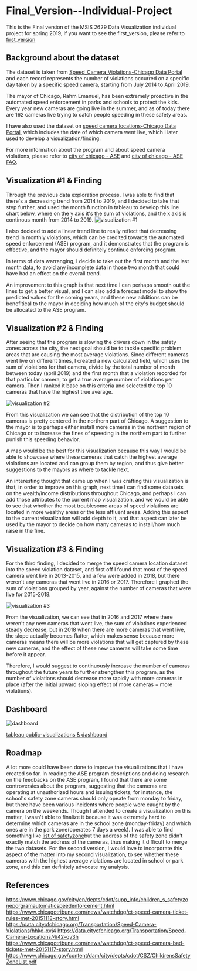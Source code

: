 # Final_Version--Individual-Project
This is the Final version of the MSIS 2629 Data Visualization individual project for spring 2019, if you want to see the first_version, please refer to [first_version](https://github.com/jacksonh2/Individual-Project-Chicago_Speed_Violation/blob/master/First_Version.md)


## Background about the dataset
The dataset is taken from [Speed_Camera_Violations-Chicago Data Portal](https://data.cityofchicago.org/Transportation/Speed-Camera-Violations/hhkd-xvj4) and each record represents the number of violations occurred on a specific day taken by a specific speed camera, starting from July 2014 to April 2019. 

The mayor of Chicago, Rahm Emanuel, has been extremely proactive in the automated speed enforcement in parks and schools to protect the kids. Every year new cameras are going live in the summer, and as of today there are 162 cameras live trying to catch people speeding in these safety areas.

I have also used the dataset on [speed camera locations-Chicago Data Portal](https://data.cityofchicago.org/Transportation/Speed-Camera-Locations/4i42-qv3h), which includes the date of which camera went live, which I later used to develop a visualization/finding.

For more information about the program and about speed camera violations, please refer to [city of chicago - ASE](https://www.chicago.gov/city/en/depts/cdot/supp_info/children_s_safetyzoneporgramautomaticspeedenforcement.html) and [city of chicago - ASE FAQ](https://www.chicago.gov/city/en/depts/cdot/supp_info/children_s_safetyzoneporgramautomaticspeedenforcement/automated_speed_enforcementfrequentlyaskedquestions.html).

## Visualization #1 & Finding
Through the previous data exploration process, I was able to find that there's a decreasing trend from 2014 to 2019, and I decided to take that step further, and used the month function in tableau to develop this line chart below, where on the y axis it's the sum of violations, and the x axis is continous month from 2014 to 2019.
![visualization #1](https://github.com/jacksonh2/First_Version--Individual-Project/blob/master/Monthly%20sum%20violation%20trend.png)

I also decided to add a linear trend line to really reflect that decreasing trend in monthly violations, which can be credited towards the automated speed enforcement (ASE) program, and it demonstrates that the program is effective, and the mayor should definitely continue enforcing program.

In terms of data warranging, I decide to take out the first month and the last month data, to avoid any incomplete data in those two month that could have had an effect on the overall trend. 

An improvement to this graph is that next time I can perhaps smooth out the lines to get a better visual, and I can also add a forecast model to show the predicted values for the coming years, and these new additions can be benefitical to the mayor in deciding how much of the city's budget should be allocated to the ASE program.

## Visualization #2 & Finding
After seeing that the program is slowing the drivers down in the safety zones across the city, the next goal should be to tackle specific problem areas that are causing the most average violations. Since different cameras went live on different times, I created a new calculated field, which uses the sum of violations for that camera, divide by the total number of month between today (april 2019) and the first month that a violation recorded for that particular camera, to get a true average number of violations per camera. Then I ranked it base on this criteria and selected the top 10 cameras that have the highest true average. 

![visualization #2](https://github.com/jacksonh2/First_Version--Individual-Project/blob/master/monthly%20average%20top%2010%20cameras.png)

From this visualization we can see that the distribution of the top 10 cameras is pretty centered in the northern part of Chicago. A suggestion to the mayor is to perhaps either install more cameras in the northern region of Chicago or to increase the fines of speeding in the northern part to further punish this speeding behavior.

A map would be the best for this visualization because this way I would be able to showcase where these cameras that catch the highest average violations are located and can group them by region, and thus give better suggestions to the mayors as where to tackle next.

An interesting thought that came up when I was crafting this visualization is that, in order to improve on this graph, next time I can find some datasets on the wealth/income distributions throughout Chicago, and perhaps I can add those attributes to the current map visualization, and we would be able to see that whether the most troublesome areas of speed violations are located in more wealthy areas or the less affluent areas. Adding this aspect to the current visualization will add depth to it, and that aspect can later be used by the mayor to decide on how many cameras to install/how much raise in the fine.

## Visualization #3 & Finding
For the third finding, I decided to merge the speed camera location dataset into the speed violation dataset, and first off I found that most of the speed camera went live in 2013-2015, and a few were added in 2018, but there weren't any cameras that went live in 2016 or 2017. Therefore I graphed the sum of violations grouped by year, against the number of cameras that were live for 2015-2018. 

![visualization #3](https://github.com/jacksonh2/First_Version--Individual-Project/blob/master/count%20of%20camera%20vs%20total%20violation.png)

From the visualization, we can see that in 2016 and 2017 where there weren't any new cameras that went live, the sum of violations experienced steady decrease, but in 2018 when there are more cameras that went live, the slope actually becomes flatter, which makes sense because more cameras means there will be more violations that will get captured by these new cameras, and the effect of these new cameras will take some time before it appear.

Therefore, I would suggest to continuously increase the number of cameras throughout the future years to further strengthen this program, as the number of violations should decrease more rapidly with more cameras in place (after the initial upward sloping effect of more cameras = more violations).




## Dashboard
![dashboard](https://github.com/jacksonh2/First_Version--Individual-Project/blob/master/dashboard.png)



[tableau public-visualizations & dashboard](https://public.tableau.com/profile/jackson.hu8026#!/vizhome/Visualization1-individualproject/Dashboard1?publish=yes)


## Roadmap
A lot more could have been done to improve the visualizations that I have created so far. In reading the ASE program descriptions and doing research on the feedbacks on the ASE program, I found that there are some controversies about the program, suggesting that the cameras are operating at unauthorized hours and issuing tickets; for instance, the school's safety zone cameras should only opeate from monday to friday, but there have been various incidents where people were caught by the camera on the weekends. Though I attended to create a visualization on this matter, I wasn't able to finalize it because it was extremely hard to determine which cameras are in the school zone (monday-friday) and which ones are in the park zone(operates 7 days a week). I was able to find something like [list of safetyzone](https://www.chicago.gov/content/dam/city/depts/cdot/CSZ/ChildrensSafetyZoneList.pdf)but the address of the safety zone didn't exactly match the address of the cameras, thus making it difficult to merge the two datasets. For the second version, I would love to incorporate this aspect of the matter into my second visualization, to see whether these cameras with the highest average violations are located in school or park zone, and this can definitely advocate my analysis.


## References
https://www.chicago.gov/city/en/depts/cdot/supp_info/children_s_safetyzoneporgramautomaticspeedenforcement.html
https://www.chicagotribune.com/news/watchdog/ct-speed-camera-ticket-rules-met-20151118-story.html
https://data.cityofchicago.org/Transportation/Speed-Camera-Violations/hhkd-xvj4
https://data.cityofchicago.org/Transportation/Speed-Camera-Locations/4i42-qv3h
https://www.chicagotribune.com/news/watchdog/ct-speed-camera-bad-tickets-met-20151117-story.html
https://www.chicago.gov/content/dam/city/depts/cdot/CSZ/ChildrensSafetyZoneList.pdf



